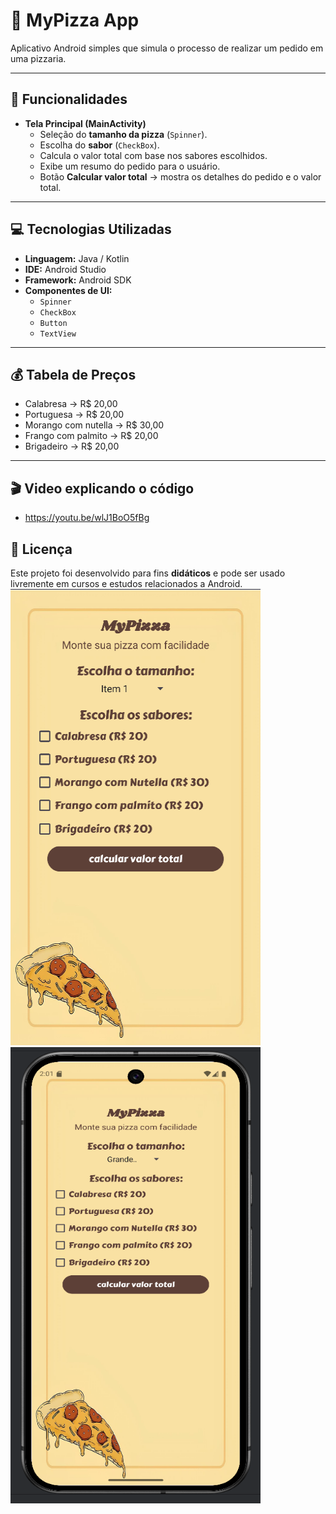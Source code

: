 # 🍕 MyPizza App

Aplicativo Android simples que simula o processo de realizar um pedido em uma pizzaria.

---

## 📲 Funcionalidades

- **Tela Principal (MainActivity)**  
  - Seleção do **tamanho da pizza** (`Spinner`).  
  - Escolha do **sabor** (`CheckBox`).  
  - Calcula o valor total com base nos sabores escolhidos.
  - Exibe um resumo do pedido para o usuário.
  - Botão **Calcular valor total** → mostra os detalhes do pedido e o valor total.
    
---

## 💻 Tecnologias Utilizadas

- **Linguagem:** Java / Kotlin  
- **IDE:** Android Studio  
- **Framework:** Android SDK  
- **Componentes de UI:**  
  - `Spinner`  
  - `CheckBox`  
  - `Button`  
  - `TextView`  

---

## 💰 Tabela de Preços

- Calabresa → R$ 20,00 
- Portuguesa → R$ 20,00 
- Morango com nutella → R$ 30,00
- Frango com palmito → R$ 20,00
- Brigadeiro → R$ 20,00

---

## 🎬 Video explicando o código

- https://youtu.be/wlJ1BoO5fBg

## 📝 Licença

Este projeto foi desenvolvido para fins **didáticos** e pode ser usado livremente em cursos e estudos relacionados a Android.  
<img width="400" height="730" alt="image" src="https://github.com/alevenancioq7/MyPizza/blob/master/modelo1.png" /> 
<img width="400" height="730" alt="image" src="https://github.com/alevenancioq7/MyPizza/blob/master/modelo2.png" />
